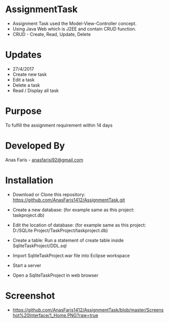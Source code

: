 # AssignmentTask
- Assignment Task used the Model-View-Controller concept.
- Using Java Web which is J2EE and contain CRUD function.
- CRUD - Create, Read, Update, Delete

# Updates
- 27/4/2017
- Create new task
- Edit a task
- Delete a task
- Read / Display all task

# Purpose
To fulfill the assignment requirement within 14 days

# Developed By
Anas Faris - anasfarisi92@gmail.com

# Installation
- Download or Clone this repository:
https://github.com/AnasFaris1412/AssignmentTask.git

- Create a new database: 
(for example same as this project: taskproject.db)

- Edit the location of database:
(for example same as this project: D:/SQLite Project/TaskProject/taskproject.db)

- Create a table: Run a statement of create table inside SqliteTaskProject/DDL.sql

- Import SqliteTaskProject.war file into Eclipse workspace

- Start a server

- Open a SqliteTaskProject in web browser

# Screenshot

- https://github.com/AnasFaris1412/AssignmentTask/blob/master/Screenshot%20Interface/1_Home.PNG?raw=true




